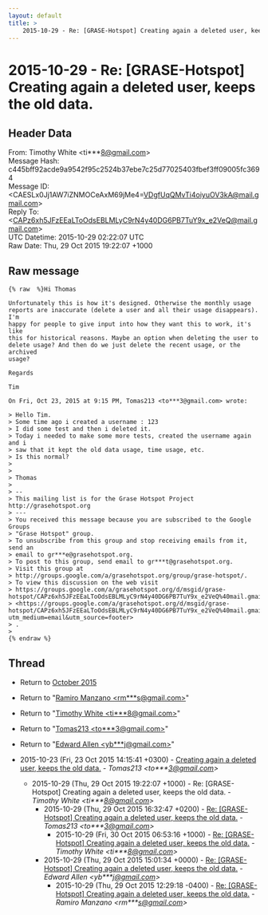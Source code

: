 ```yaml
---
layout: default
title: >
    2015-10-29 - Re: [GRASE-Hotspot] Creating again a deleted user, keeps the old data.
---
```


# 2015-10-29 - Re: [GRASE-Hotspot] Creating again a deleted user, keeps the old data.

## Header Data

From: Timothy White \<ti***8@gmail.com\><br>
Message Hash: c445bff92acde9a9542f95c2524b37ebe7c25d77025403fbef3ff09005fc3694<br>
Message ID: \<CAESLx0Jj1AW7iZNMOCeAxM69jMe4=VDgfUqQMvTi4oiyuOV3kA@mail.gmail.com\><br>
Reply To: \<CAPz6xh5JFzEEaLToOdsEBLMLyC9rN4y40DG6PB7TuY9x_e2VeQ@mail.gmail.com\><br>
UTC Datetime: 2015-10-29 02:22:07 UTC<br>
Raw Date: Thu, 29 Oct 2015 19:22:07 +1000<br>

## Raw message

```
{% raw  %}Hi Thomas

Unfortunately this is how it's designed. Otherwise the monthly usage
reports are inaccurate (delete a user and all their usage disappears). I'm
happy for people to give input into how they want this to work, it's like
this for historical reasons. Maybe an option when deleting the user to
delete usage? And then do we just delete the recent usage, or the archived
usage?

Regards

Tim

On Fri, Oct 23, 2015 at 9:15 PM, Tomas213 <to***3@gmail.com> wrote:

> Hello Tim.
> Some time ago i created a username : 123
> I did some test and then i deleted it.
> Today i needed to make some more tests, created the username again and i
> saw that it kept the old data usage, time usage, etc.
> Is this normal?
>
>
> Thomas
>
> --
> This mailing list is for the Grase Hotspot Project http://grasehotspot.org
> ---
> You received this message because you are subscribed to the Google Groups
> "Grase Hotspot" group.
> To unsubscribe from this group and stop receiving emails from it, send an
> email to gr***e@grasehotspot.org.
> To post to this group, send email to gr***t@grasehotspot.org.
> Visit this group at
> http://groups.google.com/a/grasehotspot.org/group/grase-hotspot/.
> To view this discussion on the web visit
> https://groups.google.com/a/grasehotspot.org/d/msgid/grase-hotspot/CAPz6xh5JFzEEaLToOdsEBLMLyC9rN4y40DG6PB7TuY9x_e2VeQ%40mail.gmail.com
> <https://groups.google.com/a/grasehotspot.org/d/msgid/grase-hotspot/CAPz6xh5JFzEEaLToOdsEBLMLyC9rN4y40DG6PB7TuY9x_e2VeQ%40mail.gmail.com?utm_medium=email&utm_source=footer>
> .
>
{% endraw %}
```

## Thread

+ Return to [October 2015](/archive/2015/10)

+ Return to "[Ramiro Manzano <rm***s<span>@</span>gmail.com>](/authors/rm___s_at_gmail_com)"
+ Return to "[Timothy White <ti***8<span>@</span>gmail.com>](/authors/ti___8_at_gmail_com)"
+ Return to "[Tomas213 <to***3<span>@</span>gmail.com>](/authors/to___3_at_gmail_com)"
+ Return to "[Edward Allen <yb***j<span>@</span>gmail.com>](/authors/yb___j_at_gmail_com)"

+ 2015-10-23 (Fri, 23 Oct 2015 14:15:41 +0300) - [Creating again a deleted user, keeps the old data.](/archive/2015/10/8343254091f0f6e3823aedc700efbea8567ade0f11fda859deae28471c48ea31) - _Tomas213 \<to***3@gmail.com\>_
  + 2015-10-29 (Thu, 29 Oct 2015 19:22:07 +1000) - Re: [GRASE-Hotspot] Creating again a deleted user, keeps the old data. - _Timothy White \<ti***8@gmail.com\>_
    + 2015-10-29 (Thu, 29 Oct 2015 16:32:47 +0200) - [Re: [GRASE-Hotspot] Creating again a deleted user, keeps the old data.](/archive/2015/10/6f3e628a1b13f56365a805d1ae0576858133e46bf03ec5be38ec43c2a9b74aee) - _Tomas213 \<to***3@gmail.com\>_
      + 2015-10-29 (Fri, 30 Oct 2015 06:53:16 +1000) - [Re: [GRASE-Hotspot] Creating again a deleted user, keeps the old data.](/archive/2015/10/12ce00f1f361c82499495adebb5b2cf9ec796d266067beef2a7379f1e4c3907e) - _Timothy White \<ti***8@gmail.com\>_
    + 2015-10-29 (Thu, 29 Oct 2015 15:01:34 +0000) - [Re: [GRASE-Hotspot] Creating again a deleted user, keeps the old data.](/archive/2015/10/bed4b2d9140f79e55069eb5863cc399b1a8c5bc1885e1d7fb81bf0c5bf1a37e0) - _Edward Allen \<yb***j@gmail.com\>_
      + 2015-10-29 (Thu, 29 Oct 2015 12:29:18 -0400) - [Re: [GRASE-Hotspot] Creating again a deleted user, keeps the old data.](/archive/2015/10/7a39a20545f3a0f6b205863d1c6e7428e7d3a069a909b486c169c2e391af96ff) - _Ramiro Manzano \<rm***s@gmail.com\>_

